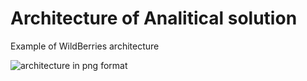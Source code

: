 # **Architecture of Analitical solution**

Example of WildBerries architecture

![architecture in png format]()
